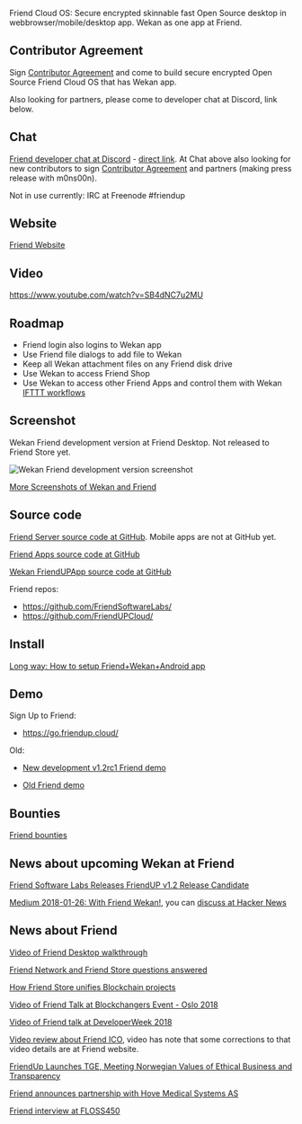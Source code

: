 Friend Cloud OS: Secure encrypted skinnable fast Open Source desktop in webbrowser/mobile/desktop app. Wekan as one app at Friend.

## Contributor Agreement

Sign [Contributor Agreement](https://friendup.cloud/contributors/) and come to build secure encrypted Open Source Friend Cloud OS that has Wekan app.

Also looking for partners, please come to developer chat at Discord, link below.

## Chat

[Friend developer chat at Discord](https://discord.gg/HQ93NFG) - [direct link](https://discordapp.com/channels/459616484369498123/459616484369498131). At Chat above also looking for new contributors to sign [Contributor Agreement](https://friendup.cloud/contributors/) and partners (making press release with m0ns00n).

Not in use currently: IRC at Freenode #friendup

## Website

[Friend Website](https://friendup.cloud)

## Video

https://www.youtube.com/watch?v=SB4dNC7u2MU

## Roadmap

- Friend login also logins to Wekan app
- Use Friend file dialogs to add file to Wekan
- Keep all Wekan attachment files on any Friend disk drive
- Use Wekan to access Friend Shop
- Use Wekan to access other Friend Apps and control them with Wekan [IFTTT workflows](https://github.com/wekan/wekan/issues/1160)

## Screenshot

Wekan Friend development version at Friend Desktop. Not released to Friend Store yet.

![Wekan Friend development version screenshot](https://wekan.github.io/wekan-friend-dev.png)

[More Screenshots of Wekan and Friend](https://blog.wekan.team/2018/05/upcoming-wekan-v1-00-and-platforms/index.html)

## Source code

[Friend Server source code at GitHub](https://github.com/FriendUPCloud/friendup). Mobile apps are not at GitHub yet.

[Friend Apps source code at GitHub](https://github.com/FriendUPCloud/friend-applications)

[Wekan FriendUPApp source code at GitHub](https://github.com/wekan/FriendUPApp)

Friend repos:

- https://github.com/FriendSoftwareLabs/
- https://github.com/FriendUPCloud/

## Install

[Long way: How to setup Friend+Wekan+Android app](https://github.com/wekan/wekan/issues/480#issuecomment-428758143)

## Demo

Sign Up to Friend:

- https://go.friendup.cloud/

Old:

- [New development v1.2rc1 Friend demo](https://my.friendup.cloud)

- [Old Friend demo](https://friendsky.cloud)

## Bounties

[Friend bounties](https://friendup.tech/page/bounties.html)

## News about upcoming Wekan at Friend

[Friend Software Labs Releases FriendUP v1.2 Release Candidate](https://medium.com/friendupcloud/friend-software-labs-releases-friendup-v1-2-release-candidate-637d7bf800d4)

[Medium 2018-01-26: With Friend Wekan!](https://medium.com/friendupcloud/with-friend-wekan-707af8d04d9f), you can [discuss at Hacker News](https://news.ycombinator.com/item?id=16240639)

## News about Friend

[Video of Friend Desktop walkthrough](https://www.youtube.com/watch?v=PX-74ooqino)

[Friend Network and Friend Store questions answered](https://medium.com/friendupcloud/friend-network-and-friend-store-questions-answered-56fefff5506a)

[How Friend Store unifies Blockchain projects](https://medium.com/friendupcloud/how-friend-store-unifies-blockchain-projects-d3a889874bec)

[Video of Friend Talk at Blockchangers Event - Oslo 2018](https://www.youtube.com/watch?v=7AsSlFenRwQ)

[Video of Friend talk at DeveloperWeek 2018](https://medium.com/friendupcloud/video-of-our-talk-at-developerweek-2018-e9b10246a92f)

[Video review about Friend ICO](https://www.youtube.com/watch?v=LP7r_jrVfXQ), video has note that some corrections to that video details are at Friend website.

[FriendUp Launches TGE, Meeting Norwegian Values of Ethical Business and Transparency](https://www.coinspeaker.com/2018/02/23/friendup-launches-tge-meeting-norwegian-values-ethical-business-transparency/)

[Friend announces partnership with Hove Medical Systems AS](https://friendup.cloud/friend-hove-medical-partnership/)

[Friend interview at FLOSS450](https://twit.tv/shows/floss-weekly/episodes/450)